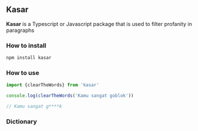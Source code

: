 ## Kasar

**Kasar** is a Typescript or Javascript package that is used to filter profanity in paragraphs

### How to install

```bash
npm install kasar
```

### How to use

```ts
import {clearTheWords} from 'kasar'

console.log(clearTheWords('Kamu sangat goblok'))

// Kamu sangat g****k
```

### Dictionary
